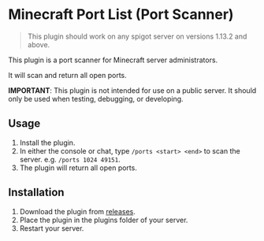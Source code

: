 # Minecraft Port List (Port Scanner)

> This plugin should work on any spigot server on versions 1.13.2 and above.

This plugin is a port scanner for Minecraft server administrators.

It will scan and return all open ports.

**IMPORTANT**: This plugin is not intended for use on a public server. It should only be used when testing, debugging, or developing.

## Usage

1. Install the plugin.
2. In either the console or chat, type `/ports <start> <end>` to scan the server. e.g. `/ports 1024 49151`.
3. The plugin will return all open ports.

## Installation

1. Download the plugin from [releases](https://github.com/KK964/MinecraftPortList/releases).
2. Place the plugin in the plugins folder of your server.
3. Restart your server.

